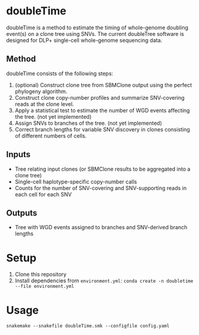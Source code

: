 # doubleTime
doubleTime is a method to estimate the timing of whole-genome doubling event(s) on a clone tree using SNVs. The current doubleTree software is designed for DLP+ single-cell whole-genome sequencing data.

## Method

doubleTime consists of the following steps:

1. (optional) Construct clone tree from SBMClone output using the perfect phylogeny algorithm.
2. Construct clone copy-number profiles and summarize SNV-covering reads at the clone level.
3. Apply a statistical test to estimate the number of WGD events affecting the tree. (not yet implemented)
4. Assign SNVs to branches of the tree. (not yet implemented)
5. Correct branch lengths for variable SNV discovery in clones consisting of different numbers of cells.

## Inputs
* Tree relating input clones (or SBMClone results to be aggregated into a clone tree)
* Single-cell haplotype-specific copy-number calls
* Counts for the number of SNV-covering and SNV-supporting reads in each cell for each SNV

## Outputs
* Tree with WGD events assigned to branches and SNV-derived branch lengths

# Setup

1. Clone this repository
2. Install dependencies from `environment.yml`: `conda create -n doubletime --file environment.yml`

# Usage

```
snakemake --snakefile doubleTime.smk --configfile config.yaml
```
